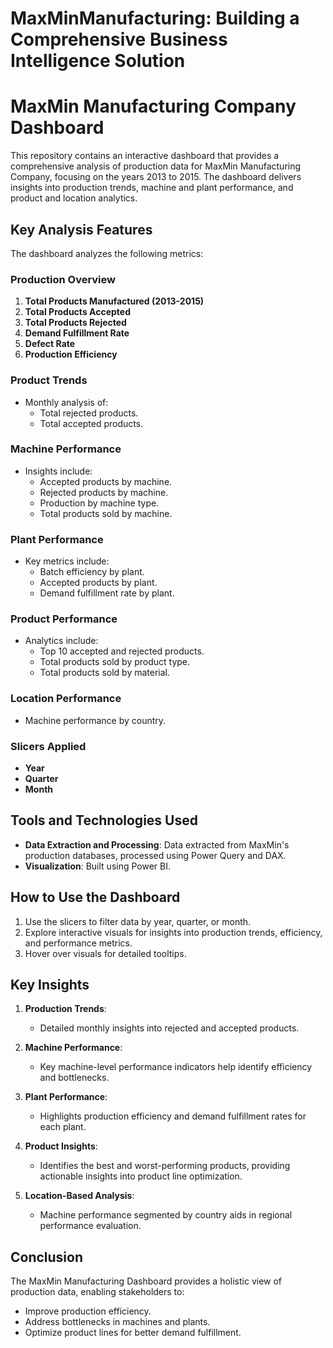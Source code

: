 # MaxMinManufacturing: Building a Comprehensive Business Intelligence Solution

# MaxMin Manufacturing Company Dashboard

This repository contains an interactive dashboard that provides a comprehensive analysis of production data for MaxMin Manufacturing Company, focusing on the years 2013 to 2015. The dashboard delivers insights into production trends, machine and plant performance, and product and location analytics.

## Key Analysis Features

The dashboard analyzes the following metrics:

### Production Overview
1. **Total Products Manufactured (2013-2015)**
2. **Total Products Accepted**
3. **Total Products Rejected**
4. **Demand Fulfillment Rate**
5. **Defect Rate**
6. **Production Efficiency**

### Product Trends
- Monthly analysis of:
  - Total rejected products.
  - Total accepted products.

### Machine Performance
- Insights include:
  - Accepted products by machine.
  - Rejected products by machine.
  - Production by machine type.
  - Total products sold by machine.

### Plant Performance
- Key metrics include:
  - Batch efficiency by plant.
  - Accepted products by plant.
  - Demand fulfillment rate by plant.

### Product Performance
- Analytics include:
  - Top 10 accepted and rejected products.
  - Total products sold by product type.
  - Total products sold by material.

### Location Performance
- Machine performance by country.

### Slicers Applied
- **Year**
- **Quarter**
- **Month**

## Tools and Technologies Used
- **Data Extraction and Processing**: Data extracted from MaxMin's production databases, processed using Power Query and DAX.
- **Visualization**: Built using Power BI.

## How to Use the Dashboard
1. Use the slicers to filter data by year, quarter, or month.
2. Explore interactive visuals for insights into production trends, efficiency, and performance metrics.
3. Hover over visuals for detailed tooltips.

## Key Insights

1. **Production Trends**:
   - Detailed monthly insights into rejected and accepted products.

2. **Machine Performance**:
   - Key machine-level performance indicators help identify efficiency and bottlenecks.

3. **Plant Performance**:
   - Highlights production efficiency and demand fulfillment rates for each plant.

4. **Product Insights**:
   - Identifies the best and worst-performing products, providing actionable insights into product line optimization.

5. **Location-Based Analysis**:
   - Machine performance segmented by country aids in regional performance evaluation.

## Conclusion
The MaxMin Manufacturing Dashboard provides a holistic view of production data, enabling stakeholders to:
- Improve production efficiency.
- Address bottlenecks in machines and plants.
- Optimize product lines for better demand fulfillment.
